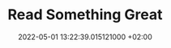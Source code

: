 ---
title: Read Something Great
date: 2022-05-01 13:22:39.015121000 +02:00
source_url: https://www.readsomethinggreat.com/
source_domain: readsomethinggreat.com
type: website
description: "Bored? Read Something Great.\n\nTimeless articles from the belly of
  the internet. \n\nManually curated. Served 5 at a time."
images:
- https://d1muf25xaso8hp.cloudfront.net/https%3A%2F%2Fs3.amazonaws.com%2Fappforest_uf%2Ff1627017231239x156483769545696640%2FJuly%2520New%2520Cover%2520Image.png?w=&h=&auto=compress&dpr=1&fit=max
---